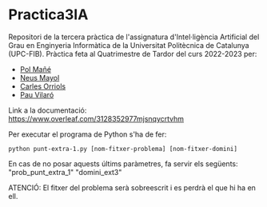 # Practica3IA
Repositori de la tercera pràctica de l'assignatura d'Intel·ligència Artificial del Grau en Enginyeria Informàtica de la Universitat Politècnica de Catalunya (UPC-FIB).
Pràctica feta al Quatrimestre de Tardor del curs 2022-2023 per:
* [Pol Mañé](https://github.com/polmaneupc)
* [Neus Mayol](https://github.com/nmayol)
* [Carles Orriols](https://github.com/CarlesOrriols)
* [Pau Vilaró](https://github.com/pauvilarolozano)

Link a la documentació: https://www.overleaf.com/3128352977mjsnqycrtvhm

Per executar el programa de Python s'ha de fer:
```
python punt-extra-1.py [nom-fitxer-problema] [nom-fitxer-domini]
```
En cas de no posar aquests últims paràmetres, fa servir els següents: "prob_punt_extra_1" "domini_ext3"

ATENCIÓ: El fitxer del problema serà sobreescrit i es perdrà el que hi ha en ell.
